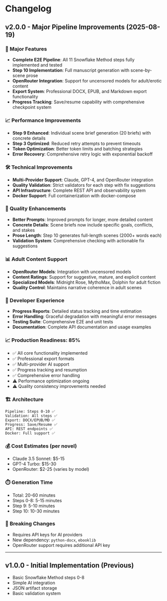 # Changelog

## v2.0.0 - Major Pipeline Improvements (2025-08-19)

### 🚀 Major Features
- **Complete E2E Pipeline**: All 11 Snowflake Method steps fully implemented and tested
- **Step 10 Implementation**: Full manuscript generation with scene-by-scene prose
- **OpenRouter Integration**: Support for uncensored models for adult/erotic content
- **Export System**: Professional DOCX, EPUB, and Markdown export functionality
- **Progress Tracking**: Save/resume capability with comprehensive checkpoint system

### 📈 Performance Improvements
- **Step 9 Enhanced**: Individual scene brief generation (20 briefs) with concrete details
- **Step 3 Optimized**: Reduced retry attempts to prevent timeouts
- **Token Optimization**: Better token limits and batching strategies
- **Error Recovery**: Comprehensive retry logic with exponential backoff

### 🛠️ Technical Improvements
- **Multi-Provider Support**: Claude, GPT-4, and OpenRouter integration
- **Quality Validation**: Strict validators for each step with fix suggestions
- **API Infrastructure**: Complete REST API and observability system
- **Docker Support**: Full containerization with docker-compose

### 🎯 Quality Enhancements
- **Better Prompts**: Improved prompts for longer, more detailed content
- **Concrete Details**: Scene briefs now include specific goals, conflicts, and stakes
- **Prose Length**: Step 10 generates full-length scenes (2000+ words each)
- **Validation System**: Comprehensive checking with actionable fix suggestions

### 📊 Adult Content Support
- **OpenRouter Models**: Integration with uncensored models
- **Content Ratings**: Support for suggestive, mature, and explicit content
- **Specialized Models**: Midnight Rose, MythoMax, Dolphin for adult fiction
- **Quality Control**: Maintains narrative coherence in adult scenes

### 🔧 Developer Experience
- **Progress Reports**: Detailed status tracking and time estimation
- **Error Handling**: Graceful degradation with meaningful error messages
- **Testing Suite**: Comprehensive E2E and unit tests
- **Documentation**: Complete API documentation and usage examples

### 📈 Production Readiness: 85%
- ✅ All core functionality implemented
- ✅ Professional export formats
- ✅ Multi-provider AI support
- ✅ Progress tracking and resumption
- ✅ Comprehensive error handling
- ⚠️ Performance optimization ongoing
- ⚠️ Quality consistency improvements needed

### 🏗️ Architecture
```
Pipeline: Steps 0-10 ✅
Validation: All steps ✅
Export: DOCX/EPUB/MD ✅
Progress: Save/Resume ✅
API: REST endpoints ✅
Docker: Full support ✅
```

### 💰 Cost Estimates (per novel)
- Claude 3.5 Sonnet: $5-15
- GPT-4 Turbo: $15-30
- OpenRouter: $2-25 (varies by model)

### ⏱️ Generation Time
- Total: 20-60 minutes
- Steps 0-8: 5-15 minutes
- Step 9: 5-10 minutes
- Step 10: 10-30 minutes

### 🔗 Breaking Changes
- Requires API keys for AI providers
- New dependency: `python-docx`, `ebooklib`
- OpenRouter support requires additional API key

---

## v1.0.0 - Initial Implementation (Previous)
- Basic Snowflake Method steps 0-8
- Simple AI integration
- JSON artifact storage
- Basic validation system